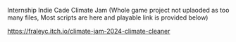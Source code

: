 Internship Indie Cade Climate Jam
(Whole game project not uplaoded as too many files, Most scripts are here and playable link is provided below)

https://fraleyc.itch.io/climate-jam-2024-climate-cleaner
